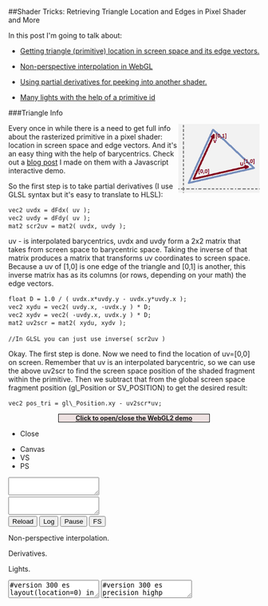 
##Shader Tricks: Retrieving Triangle Location and Edges in Pixel Shader and More

  In this post I'm going to talk about:

  * [Getting triangle (primitive) location in screen space and its edge vectors.][a]

  * [Non-perspective interpolation in WebGL][d]

  * [Using partial derivatives for peeking into another shader.][b]

  * [Many lights with the help of a primitive id][c]

<!-- end list -->

  <a name="triangle"></a>

###Triangle Info

  <a href="barycentric.html">
  <img src="images/barycentric-screenspace.png" style="display:block;float:right"/>
  </a>

  Every once in while there is a need to get full info about the rasterized primitive in a pixel
  shader: location in screen space and edge vectors. And it's an easy thing with the help of 
  barycentrics. Check out a [blog post][bar] I made on them with a Javascript interactive demo.

  So the first step is to take partial derivatives (I use GLSL syntax but it's easy to translate
  to HLSL):

<div class="clear">
</div>

    vec2 uvdx = dFdx( uv );
    vec2 uvdy = dFdy( uv );
    mat2 scr2uv = mat2( uvdx, uvdy );

  uv - is interpolated barycentrics, uvdx and uvdy form a 2x2 matrix that takes from screen space
  to barycentric space. Taking the inverse of that matrix produces a matrix that transforms uv
  coordinates to screen space. Because a uv of [1,0] is one edge of the triangle and [0,1] is 
  another, this inverse matrix has as its columns (or rows, depending on your math) the edge
  vectors. 


    float D = 1.0 / ( uvdx.x*uvdy.y - uvdx.y*uvdy.x );
    vec2 xydu = vec2( uvdy.x, -uvdx.y ) * D;
    vec2 xydv = vec2( -uvdy.x, uvdx.y ) * D;
    mat2 uv2scr = mat2( xydu, xydv );

    //In GLSL you can just use inverse( scr2uv )

  Okay. The first step is done. Now we need to find the location of uv=[0,0] on screen. Remember
  that uv is an interpolated barycentric, so we can use the above uv2scr to find the screen space
  position of the shaded fragment within the primitive. Then we subtract that from the global 
  screen space fragment position (gl\_Position or SV\_POSITION) to get the desired result:

    vec2 pos_tri = gl\_Position.xy - uv2scr*uv;

<div class="demo" style="clear:both;width:60%">
  <a href="javascript: void(0)" onclick="demo('shader0')">Click to open/close the WebGL2 demo</a>
</div>

<div class="shader hidden" id="shader0" js="" fn="" style="width: 60%">
<ul class="close"><li class="close">Close</li></ul>
<ul><li class="canvas">Canvas</li><li class="vs">VS</li><li class="ps">PS</li></ul>
<canvas class="canvas"></canvas>
<textarea class="vs hidden" spellcheck="false" fromid="shader0vs"> </textarea>
<textarea class="ps hidden" spellcheck="false" fromid="shader0ps"> </textarea>
<div class="buttons clear">
<button title="Reload Shaders" class="reload">Reload</button>
<button title="Output WebGL Info in Console" class="log">Log</button>
<button title="Pause Rendering" class="pause">Pause</button>
<button title="Go Fullscreen" class="fscreen">FS</button>
</div>
</div>


  <a name="noperspective"></a>

  Non-perspective interpolation.

  <a name="derivatives"></a>

  Derivatives.

  <a name="lights"></a>

  Lights.


<div>

  <script src="js/webgl.js"></script>
  <script src="js/webgl-quad.js"></script>

  <script>

    function demo( div ) {

     var c = document.querySelector( "div#" + div );

     if( !c ) throw "div " + div + " not found";

     if( c.classList.contains( "hidden" ) ) {

        var img0 = new Image();
        img0.src = "images/barycentric-small.png";
        c.classList.remove( "hidden" );
        run_shader( { div: div, uniforms: { "t": "time", "screen": "screen" }, textures: { tex0 : img0 } } );
        
      } else {

        stop_shader( div );
        c.classList.add( "hidden" );
      }

      return undefined;
    }

    document.addEventListener( "DOMContentLoaded", function() {

      var tas = document.querySelectorAll("div.shader textarea");

      if( tas ) foreach( tas, function( e ) {

        var fromid = e.getAttribute( "fromid" );

        if( fromid ) {
          var from = document.getElementById( fromid );
          if( !from || from.nodeName !== "TEXTAREA" ) throw "id " + fromid +" not found";
          e.value = from.value;
        }

      } );

    } );
  </script>

  <style>
    div.demo {
      text-align: center;
      border:1px solid black;
      margin: 10px auto;
      background-color: #ede1e1;
      font-size: 90%;
      font-weight: bold;
    }
  </style>

<textarea class="hidden" id="shader0vs">
#version 300 es
layout(location=0) in vec2 v_in;
layout(location=1) in vec2 uv_in;
out vec2 uv;
uniform float t;
void main() {
  uv = v_in;
  gl_Position = vec4( vec2( 2.0 * v_in - 1.0 ), 0, 1 );
}
</textarea>
<textarea class="hidden" id="shader0ps">
#version 300 es
precision highp float;
in vec2 uv;
uniform float t;
layout(location=0) out vec4 C;
void main() {
  float tt = fract( t / 10. );
  vec4 c = vec4(  cos( ( uv.x*uv.y + uv.y + 5.*tt ) * 3.), 
                  cos( ( 3.*uv.y*uv.x + 7.*tt ) * 2.0 ), 
                  cos( tt*(1.-uv.x-uv.y)*3. ), 1 );
  C = c*vec4( .5, .5, .5, 1 ) + vec4( .5, .5, .5, 0 );
}
</textarea>

</div>


  [a]: #triangle
  [b]: #derivatives
  [c]: #lights
  [d]: #noperspective
  [bar]: barycentric.html "Barycentric Coordinates"


